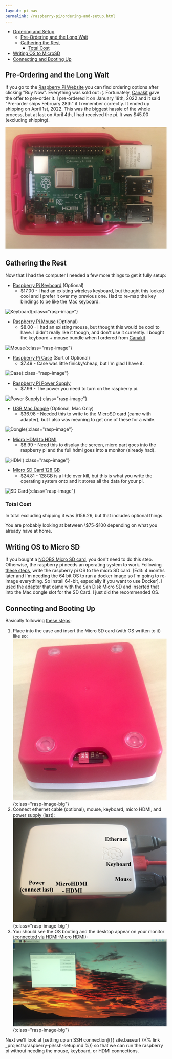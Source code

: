 ```yaml
---
layout: pi-nav
permalink: /raspberry-pi/ordering-and-setup.html
---
```


<!-- # Ordering and Setup -->
* [Ordering and Setup](#ordering-and-setup)
  * [Pre-Ordering and the Long Wait](#pre-ordering-and-the-long-wait)
  * [Gathering the Rest](#gathering-the-rest)
    * [Total Cost](#total-cost)
* [Writing OS to MicroSD](#writing-os-to-micro-sd)
* [Connecting and Booting Up](#connecting-and-booting-up)


## Pre-Ordering and the Long Wait
If you go to the [Raspberry Pi Website](https://www.raspberrypi.com/products/raspberry-pi-4-model-b/) you can find ordering options after clicking "Buy Now". Everything was sold out :(. Fortunately, [Canakit](https://www.canakit.com/raspberry-pi-4-2gb.html?cid=usd&src=raspberrypi) gave the offer to pre-order it. I pre-ordered it on January 18th, 2022 and it said "Pre-order ships February 28th" if I remember correctly. It ended up shipping on April 1st, 2022. This was the biggest hassle of the whole process, but at last on April 4th, I had received the pi. It was \$45.00 (excluding shipping).

![pi-box](/assets/images/raspberry-pi/preview.jpg)

## Gathering the Rest
Now that I had the computer I needed a few more things to get it fully setup:
* [Raspberry Pi Keyboard](https://www.raspberrypi.com/products/raspberry-pi-keyboard-and-hub/) (Optional)
  * \$17.00 - I had an existing wireless keyboard, but thought this looked cool and I prefer it over my previous one. Had to re-map the key bindings to be like the Mac keyboard.

![Keyboard](https://user-images.githubusercontent.com/29719483/168495283-280e9b55-5b8a-4aec-8553-c9a007da8357.png){:class="rasp-image"}

* [Raspberry Pi Mouse](https://www.raspberrypi.com/products/raspberry-pi-mouse/) (Optional)
  * \$8.00 - I had an existing mouse, but thought this would be cool to have. I didn't really like it though, and don't use it currently. I bought the keyboard + mouse bundle when I ordered from [Canakit](https://www.canakit.com/official-raspberry-pi-keyboard-mouse.html?cid=usd&src=raspberrypi).

![Mouse](https://user-images.githubusercontent.com/29719483/168495372-6c995db5-4a2a-439e-9d34-6b436899fd59.png){:class="rasp-image"}

* [Raspberry Pi Case](https://www.amazon.com/dp/B07WCKLFLP) (Sort of Optional)
  * \$7.49 - Case was little finicky/cheap, but I'm glad I have it. 

![Case](https://m.media-amazon.com/images/I/81OKMOENoFL._AC_SX679_.jpg){:class="rasp-image"}

* [Raspberry Pi Power Supply](https://www.amazon.com/dp/B07W8XHMJZ)
  * \$7.99 - The power you need to turn on the raspberry pi.

![Power Supply](https://m.media-amazon.com/images/I/61pj7sQU3qL._AC_SX679_.jpg){:class="rasp-image"}

* [USB Mac Dongle](https://www.amazon.com/dp/B07S8MKJ6Q) (Optional, Mac Only)
  * \$36.98 - Needed this to write to the MicroSD card (came with adapter), but I also was meaning to get one of these for a while.

![Dongle](https://m.media-amazon.com/images/I/71JrzFDLxlL._AC_SX679_.jpg){:class="rasp-image"}

* [Micro HDMI to HDMI](https://www.amazon.com/dp/B06WWQ7KLV)
  * \$8.99 - Need this to display the screen, micro part goes into the raspberry pi and the full hdmi goes into a monitor (already had).

![HDMI](https://m.media-amazon.com/images/I/61tN4PIHfVL._AC_SY879_.jpg){:class="rasp-image"}

* [Micro SD Card 128 GB](https://www.amazon.com/dp/B07G3H5RBT)
  * \$24.81 - 128GB is a little over kill, but this is what you write the operating system onto and it stores all the data for your pi.

![SD Card](https://m.media-amazon.com/images/I/81P+FSZ40EL._AC_SX679_.jpg){:class="rasp-image"}


### Total Cost

In total excluding shipping it was \$156.26, but that includes optional things. 

You are probably looking at between \\$75-\$100 depending on what you already have at home.

## Writing OS to Micro SD
If you bought a [NOOBS Micro SD card](https://www.raspberrypi.com/news/introducing-noobs/), you don't need to do this step. Otherwise,
the raspberry pi needs an operating system to work. Following [these steps](https://projects.raspberrypi.org/en/projects/raspberry-pi-setting-up/2), write the raspberry pi OS to the micro SD card. [Edit: 4 months later and I'm needing the 64 bit OS to run a docker image so I'm going to re-image everything. So install 64-bit, especially if you want to use Docker]. I used the adapter that came with the San Disk Micro SD and inserted that into the Mac dongle slot for the SD Card. I just did the recommended OS.

## Connecting and Booting Up
Basically following [these steps](https://projects.raspberrypi.org/en/projects/raspberry-pi-setting-up/3):

1. Place into the case and insert the Micro SD card (with OS written to it) like so:
![Micro SD Insert](/assets/images/raspberry-pi/sd_card.jpg){:class="rasp-image-big"}
2. Connect ethernet cable (optional), mouse, keyboard, micro HDMI, and power supply (last):
![Connections](/assets/images/raspberry-pi/connections.jpg){:class="rasp-image-big"}
3. You should see the OS booting and the desktop appear on your monitor (connected via HDMI-Micro HDMI):
![Desktop](/assets/images/raspberry-pi/desktop.jpg){:class="rasp-image-big"}

Next we'll look at [setting up an SSH connection]({{ site.baseurl }}{% link _projects/raspberry-pi/ssh-setup.md %}) so that we can run the raspberry pi without needing the mouse, keyboard, or HDMI connections.